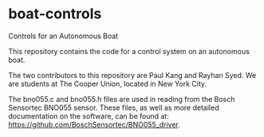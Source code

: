 # boat-controls
Controls for an Autonomous Boat

This repository contains the code for a control system on an autonomous boat.

The two contributors to this repository are Paul Kang and Rayhan Syed.
We are students at The Cooper Union, located in New York City.


The bno055.c and bno055.h files are used in reading from the Bosch Sensortec BNO055 sensor.
These files, as well as more detailed documentation on the software, can be found at: https://github.com/BoschSensortec/BNO055_driver.
